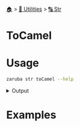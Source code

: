 <!--startTocHeader-->
[🏠](../../README.md) > [🔧 Utilities](../README.md) > [🔠 Str](README.md)
# ToCamel
<!--endTocHeader-->

# Usage


```bash
zaruba str toCamel --help
```
 
<details>
<summary>Output</summary>
 
```````
Turn string into camelCase

Usage:
  zaruba str toCamel <string> [flags]

Flags:
  -h, --help   help for toCamel
```````
</details>


# Examples



<!--startTocSubtopic-->
<!--endTocSubtopic-->